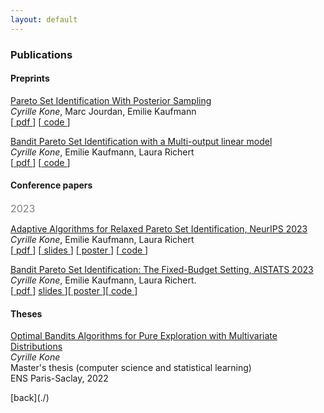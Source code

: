 ```yaml
---
layout: default
---
```


<h3> Publications </h3>
<h4>Preprints </h4>
<!-- <p style="font-size: 12pt; color: gray;">2023</p> -->
<p> <a href="https://arxiv.org/pdf/2411.04939">Pareto Set Identification With Posterior Sampling</a> <br>
<I>Cyrille Kone</I>, Marc Jourdan, Emilie Kaufmann<br>
[<a class="no-margin" href="https://arxiv.org/pdf/2411.04939"> pdf </a>] [<a class ="no-margin" href="#"> code </a>]
</p>

<p> <a href="https://openreview.net/pdf?id=vU0CMgRVEn">Bandit Pareto Set Identification with a Multi-output linear model</a> <br>
<I>Cyrille Kone</I>, Emilie Kaufmann, Laura Richert <br>
[<a class="no-margin" href="https://openreview.net/pdf?id=vU0CMgRVEn"> pdf </a>] [<a class ="no-margin" href="#"> code </a>]
</p>


<h4> Conference papers  </h4>
<h7 style="font-size: 12pt; color: gray;">2023</h7>

<p> <a href="https://papers.nips.cc/paper_files/paper/2023/hash/6e976e7930460b5c3167a104ba8cc39c-Abstract-Conference.html">Adaptive Algorithms for Relaxed Pareto Set Identification, NeurIPS 2023</a> <br>
<I class="highlight, go">Cyrille Kone</I>, Emilie Kaufmann, Laura Richert <br>
[<a class="no-margin" href="https://papers.nips.cc/paper_files/paper/2023/hash/6e976e7930460b5c3167a104ba8cc39c-Abstract-Conference.html"> pdf </a>] [<a class="no-margin" href="https://neurips.cc/media/neurips-2023/Slides/70119.pdf"> slides </a>] [<a class="no-margin" href="https://neurips.cc/media/PosterPDFs/NeurIPS%202023/70119.png?t=1699958617.924882"> poster </a>] [<a class ="no-margin" href="#"> code </a>]
</p>

<p>
<a href="https://proceedings.mlr.press/v238/kone24a.html"> Bandit Pareto Set Identification: The Fixed-Budget Setting, AISTATS 2023</a> <br>
<I class="highlight, go">Cyrille Kone</I>, Emilie Kaufmann, Laura Richert.  <br>
[<a class="no-margin" href="https://proceedings.mlr.press/v238/kone24a.html"> pdf </a>] <a href="#" class="no-margin"> slides </a>][<a class="no-margin" href="https://virtual.aistats.org/media/PosterPDFs/AISTATS%202024/6844.png?t=1714622203.9607217"> poster </a>][<a href="#" class="no-margin"> code </a>]
</p>

<!-- #### Journal -->

<!-- <h4> Workshops </h4> -->

<h4> Theses </h4>
<p>
<a href="{{"/assets/pdf/master_thesis.pdf"  | absolute_url }}">Optimal Bandits Algorithms for Pure Exploration with Multivariate Distributions</a><br>
<I> Cyrille Kone </I> <br>
Master's thesis (computer science and statistical learning)<br>
ENS Paris-Saclay, 2022<br>
</p>
[back](./)